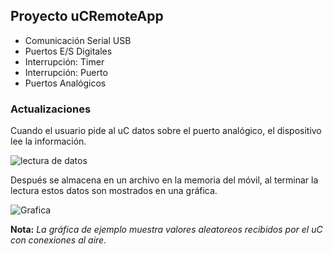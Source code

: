 ## Proyecto uCRemoteApp ##


- Comunicación Serial USB
- Puertos E/S Digitales
- Interrupción: Timer
- Interrupción: Puerto
- Puertos Analógicos

### Actualizaciones ###
Cuando el usuario pide al uC datos sobre el puerto analógico, el dispositivo lee la información.

![lectura de datos](https://i.imgur.com/uLjF2LS.jpg)

Después se almacena en un archivo en la memoria del móvil, al terminar la lectura estos datos son mostrados en una gráfica.

![Grafica](https://i.imgur.com/z42KLyD.jpg)

**Nota:** _La gráfica de ejemplo muestra valores aleatoreos recibidos por el uC con conexiones al aire._
